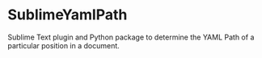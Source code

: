 # SublimeYamlPath
Sublime Text plugin and Python package to determine the YAML Path of a particular position in a document.
